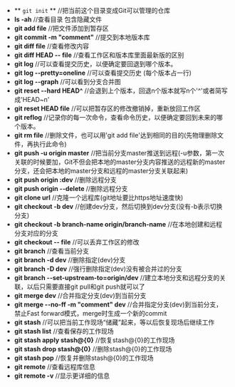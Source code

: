 + ** `git init` ** //把当前这个目录变成Git可以管理的仓库
+ **ls -ah** //查看目录 包含隐藏文件
+ **git add file** //把文件添加到暂存区
+ **git commit -m "comment"** //提交到本地版本库
+ **git diff file** //查看修改内容
+ **git diff HEAD -- file** //查看工作区和版本库里面最新版的区别
+ **git log** //可以查看提交历史，以便确定要回退到哪个版本。
+ **git log --pretty=oneline** //可以查看提交历史  (每个版本占一行)
+ **git log --graph** //可以看到分支合并图
+ **git reset --hard HEAD^** //会退到上个版本，回退n个版本就写n个'^'或者简写成'HEAD~n'
+ **git reset HEAD file** //可以把暂存区的修改撤销掉，重新放回工作区
+ **git reflog** //记录你的每一次命令，查看命令历史，以便确定要回到未来的哪个版本。
+ **git rm file** //删除文件，也可以用'git add file'达到相同的目的(先物理删除文件，再执行此命令)
+ **git push -u origin master** //把当前分支master推送到远程(-u参数，第一次关联的时候要加，Git不但会把本地的master分支内容推送的远程新的master分支，还会把本地的master分支和远程的master分支关联起来)
+ **git push origin :dev** //删除远程分支
+ **git push origin --delete <branchName>**//删除远程分支
+ **git clone url** //克隆一个远程库(git地址要比https地址速度快)
+ **git checkout -b dev** //创建dev分支，然后切换到dev分支(没有-b表示切换分支)
+ **git checkout -b branch-name origin/branch-name** //在本地创建和远程分支对应的分支
+ **git checkout -- file** //可以丢弃工作区的修改
+ **git branch** //查看当前分支
+ **git branch -d dev** //删除指定(dev)分支
+ **git branch -D dev** //强行删除指定(dev)没有被合并过的分支
+ **git branch --set-upstream-to=origin/dev** //建立本地分支和远程分支的关联，以后只需要直接git pull和git push就可以了
+ **git merge dev** //合并指定分支(dev)到当前分支
+ **git merge --no-ff -m "comment" dev** //合并指定分支(dev)到当前分支，禁止Fast forward模式，merge时生成一个新的commit
+ **git stash** //可以把当前工作现场“储藏”起来，等以后恢复现场后继续工作
+ **git stash list** //查看保存的工作现场
+ **git stash apply stash@{0}** //恢复stash@{0}的工作现场
+ **git stash drop stash@{0}** //删除stash@{0}的工作现场
+ **git stash pop** //恢复并删除stash@{0}的工作现场
+ **git remote** //查看远程库信息
+ **git remote -v** //显示更详细的信息